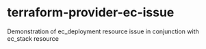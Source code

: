 # terraform-provider-ec-issue
Demonstration of ec_deployment resource issue in conjunction with ec_stack resource
